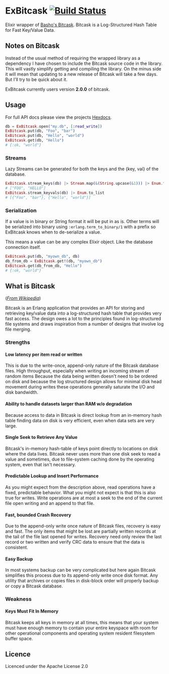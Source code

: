 # ExBitcask [![Build Status](https://secure.travis-ci.org/JonGretar/ExBitcask.png?branch=master)](http://travis-ci.org/JonGretar/ExBitcask)

Elixir wrapper of [Basho's Bitcask](https://github.com/basho/bitcask). Bitcask is a Log-Structured Hash Table for Fast
Key/Value Data.

## Notes on Bitcask

Instead of the usual method of requiring the wrapped library as a dependency I have chosen to include the Bitcask source
code in the library. This will vastly simplify getting and compiling the library. On the minus side it will mean that
updating to a new release of Bitcask will take a few days. But I'll try to be quick about it.

ExBitcask currently users version **2.0.0** of bitcask.

## Usage

For full API docs please view the projects [Hexdocs](http://hexdocs.pm/ex_bitcask).

```elixir
db = ExBitcask.open("my.db", [:read_write])
ExBitcask.put(db, "Foo", "bar")
ExBitcask.put(db, "Hello", "world")
ExBitcask.get(db, "Hello")
# {:ok, "world"}
```

### Streams

Lazy Streams can be generated for both the keys and the {key, val} of the database.

```elixir
ExBitcask.stream_keys(db) |> Stream.map(&(String.upcase(&1))) |> Enum.to_list
# ["FOO", "HELLO"]
ExBitcask.stream_keyvals(db) |> Enum.to_list
# [{"Foo", "bar"}, {"Hello", "world"}]
```

### Serialization

If a value is in binary or String format it will be put in as is.
Other terms will be serialized into binary using `:erlang.term_to_binary/1` with a prefix so ExBitcask knows when to de-serialize a value.

This means a value can be any complex Elixir object. Like the database connection itself.

```elixir
ExBitcask.put(db, "myown_db", db)
db_from_db = ExBitcask.get!(db, "myown_db")
ExBitcask.get(db_from_db, "Hello")
# {:ok, "world"}
```

## What is Bitcask

(*[From Wikipedia](https://en.wikipedia.org/wiki/Bitcask)*)

Bitcask is an Erlang application that provides an API for storing and retrieving key/value data into a log-structured
hash table that provides very fast access. The design owes a lot to the principles found in log-structured file systems
and draws inspiration from a number of designs that involve log file merging.

### Strengths

#### Low latency per item read or written
This is due to the write-once, append-only nature of the Bitcask database files. High throughput, especially when
writing an incoming stream of random items Because the data being written doesn't need to be ordered on disk and
because the log structured design allows for minimal disk head movement during writes these operations generally
saturate the I/O and disk bandwidth.

#### Ability to handle datasets larger than RAM w/o degradation
Because access to data in Bitcask is direct lookup from an in-memory hash table finding data on disk is very
efficient, even when data sets are very large.

#### Single Seek to Retrieve Any Value
Bitcask's in-memory hash-table of keys point directly to locations on disk where the data lives. Bitcask never uses
more than one disk seek to read a value and sometimes, due to file-system caching done by the operating system, even
that isn't necessary.

#### Predictable Lookup and Insert Performance
As you might expect from the description above, read operations have a fixed, predictable behavior. What you might not
expect is that this is also true for writes. Write operations are at most a seek to the end of the current file open
writing and an append to that file.

#### Fast, bounded Crash Recovery
Due to the append-only write once nature of Bitcask files, recovery is easy and fast. The only items that might be
lost are partially written records at the tail of the file last opened for writes. Recovery need only review the last
record or two written and verify CRC data to ensure that the data is consistent.

#### Easy Backup
In most systems backup can be very complicated but here again Bitcask simplifies this process due to its append-only
write once disk format. Any utility that archives or copies files in disk-block order will properly backup or copy a
Bitcask database.

### Weakness

#### Keys Must Fit In Memory
Bitcask keeps all keys in memory at all times, this means that your system must have enough memory to contain your
entire keyspace with room for other operational components and operating system resident filesystem buffer space.

## Licence

Licenced under the Apache License 2.0
